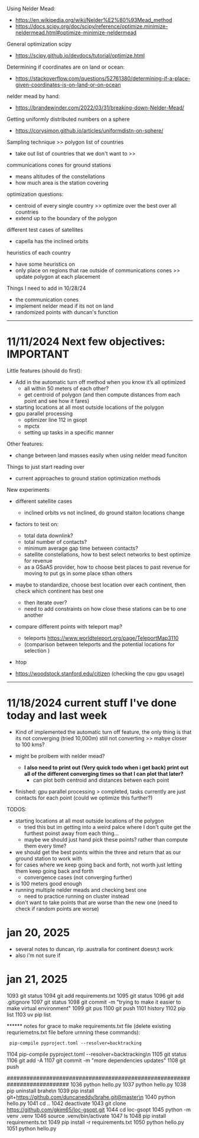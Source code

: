 Using Nelder Mead:

- https://en.wikipedia.org/wiki/Nelder%E2%80%93Mead_method
- https://docs.scipy.org/doc/scipy/reference/optimize.minimize-neldermead.html#optimize-minimize-neldermead

General optimization scipy

- https://scipy.github.io/devdocs/tutorial/optimize.html

Determining if coordinates are on land or ocean:

- https://stackoverflow.com/questions/52761380/determining-if-a-place-given-coordinates-is-on-land-or-on-ocean

nelder mead by hand:

- https://brandewinder.com/2022/03/31/breaking-down-Nelder-Mead/

Getting uniformly distributed numbers on a sphere

- https://corysimon.github.io/articles/uniformdistn-on-sphere/

Sampling technique >> polygon list of countries
- take out list of countries that we don't want to >> 

communications cones for ground stations 
- means altitudes of the constellations
- how much area is the station covering 

optimization questions: 
- centroid of every single country >> optimize over the best over all countries
- extend up to the boundary of the polygon

different test cases of satellites
- capella has the inclined orbits 

heuristics of each country
- have some heuristics on 
- only place on regions that rae outside of communications cones >> update polygon at each placement

Things I need to add in 10/28/24
- the communication cones
- implement nelder mead if its not on land
- randomized points with duncan's function

------------------------------------------------------------------------------------------------------------------------------------------------

# 11/11/2024 Next few objectives: IMPORTANT


Little features (should do first):
- Add in the automatic turn off method when you know it’s all optimized
    - all within 50 meters of each other?
    - get centroid of polygon (and then compute distances from each point and see how it fares)
- starting locations at all most outside locations of the polygon
- gpu parallel processing
    - optimizer line 112 in gsopt
    - mpctx
    - setting up tasks in a specific manner

Other features:
- change between land masses easily when using nelder mead funciton

Things to just start reading over
- current approaches to ground station optimization methods

New experiments
- different satellite cases
    - inclined orbits vs not inclined, do ground staiton locations change
- factors to test on:
    - total data downlink?
    - total number of contacts?
    - minimum average gap time between contacts?
    - satellite constellations, how to best select networks to best optimize for revenue
    - as a GSaAS provider, how to choose best places to past revenue for moving to put gs in some place sthan others
    
- maybe to standardize, choose best location over each continent, then check which continent has best one
    - then iterate over?
    - need to add constraints on how close these stations can be to one another
- compare different points with teleport map?
    - teleports https://www.worldteleport.org/page/TeleportMap3110
    - (comparison between teleports and the potential locations for selection )


- htop
- https://woodstock.stanford.edu/citizen (checking the cpu gpu usage)

------------------------------------------------------------------------------------------------------------------------------------------------
# 11/18/2024 current stuff I've done today and last week

- Kind of implemented the automatic turn off feature, the only thing is that its not converging (tried 10,000m) still not converting >> mabye closer to 100 kms?
- might be prolbem with nelder mead?
    - **I also need to print out (Very quick todo when i get back) print out all of the different converging times so that I can plot that later?**
        - can plot both centroid and distances betwen each point


- finished: gpu parallel processing > completed, tasks currently are just contacts for each point (could we optimize this further?) 
    

TODOS:
- starting locations at all most outside locations of the polygon
    - tried this but im getting into a weird palce where I don't quite get the furthest poinst away from each thing...
    - maybe we should just hand pick these points? rather than compute them every time?
- we should get the best points within the three and return that as our ground station to work with
- for cases where we keep going back and forth, not worth just letting them keep going back and forth
    - convergence cases (not converging further)
- is 100 meters good enough
- running multiple nelder meads and checking best one
    - need to practice running on cluster instead
- don't want to take points that are worse than the new one (need to check if random points are worse)


# jan 20, 2025

- several notes to duncan, rlp .australia for continent doesn;t work
- also i'm not sure if 

# jan 21, 2025

 1093  git status
 1094  git add requirements.txt
 1095  git status
 1096  git add .gitignore
 1097  git status
 1098  git commit -m "trying to make it easier to make virtual environment"
 1099  git pus
 1100  git push
 1101  history
 1102  pip list
 1103  uv pip list


 ****** notes for grace to make requirements.txt file (delete existing requriemetns.txt file before urnning these commands):

```
 pip-compile pyproject.toml --resolver=backtracking
```

 1104  pip-compile pyproject.toml --resolver=backtracking\n
 1105  git status
 1106  git add -A
 1107  git commit -m "more dependencies updates"
 1108  git push

###########################################################################
 1036  python hello.py
 1037  python hello.py
 1038  pip uninstall brahe\n
 1039  pip install git+https://github.com/duncaneddy/brahe.git@master\n
 1040  python hello.py
 1041  cd ..
 1042  deactivate
 1043  git clone https://github.com/gkim65/loc-gsopt.git
 1044  cd loc-gsopt
 1045  python -m venv .venv
 1046  source .venv/bin/activate
 1047  ls
 1048  pip install requirements.txt
 1049  pip install -r requirements.txt
 1050  python hello.py
 1051  python hello.py

